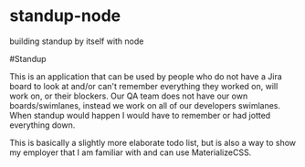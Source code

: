# standup-node
building standup by itself with node

#Standup

This is an application that can be used by people who do not have a Jira board to look at and/or can't remember everything they worked on, will work on, or their blockers. 
Our QA team does not have our own boards/swimlanes, instead we work on all of our developers swimlanes. When standup would happen I would have to remember or had jotted everything down.

This is basically a slightly more elaborate todo list, but is also a way to show my employer that I am familiar with and can use MaterializeCSS.
